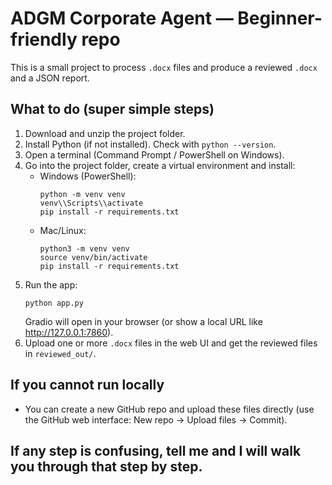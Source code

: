 # ADGM Corporate Agent — Beginner-friendly repo

This is a small project to process `.docx` files and produce a reviewed `.docx` and a JSON report.

## What to do (super simple steps)

1. Download and unzip the project folder.
2. Install Python (if not installed). Check with `python --version`.
3. Open a terminal (Command Prompt / PowerShell on Windows).
4. Go into the project folder, create a virtual environment and install:
   - Windows (PowerShell):
     ```
     python -m venv venv
     venv\\Scripts\\activate
     pip install -r requirements.txt
     ```
   - Mac/Linux:
     ```
     python3 -m venv venv
     source venv/bin/activate
     pip install -r requirements.txt
     ```
5. Run the app:
   ```
   python app.py
   ```
   Gradio will open in your browser (or show a local URL like http://127.0.0.1:7860).
6. Upload one or more `.docx` files in the web UI and get the reviewed files in `reviewed_out/`.

## If you cannot run locally
- You can create a new GitHub repo and upload these files directly (use the GitHub web interface: New repo → Upload files → Commit).

## If any step is confusing, tell me and I will walk you through that step by step.